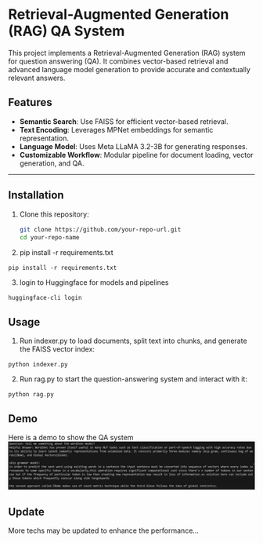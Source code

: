 # Retrieval-Augmented Generation (RAG) QA System

This project implements a Retrieval-Augmented Generation (RAG) system for question answering (QA). It combines vector-based retrieval and advanced language model generation to provide accurate and contextually relevant answers.

## Features
- **Semantic Search**: Use FAISS for efficient vector-based retrieval.
- **Text Encoding**: Leverages MPNet embeddings for semantic representation.
- **Language Model**: Uses Meta LLaMA 3.2-3B for generating responses.
- **Customizable Workflow**: Modular pipeline for document loading, vector generation, and QA.

---

## Installation

1. Clone this repository:
   ```bash
   git clone https://github.com/your-repo-url.git
   cd your-repo-name
   ```
2. pip install -r requirements.txt
```
pip install -r requirements.txt
```
3. login to Huggingface for models and pipelines
```
huggingface-cli login
```
## Usage
1. Run indexer.py to load documents, split text into chunks, and generate the FAISS vector index:
```
python indexer.py
```
2. Run rag.py to start the question-answering system and interact with it:
```
python rag.py
```
## Demo
Here is a demo to show the QA system
![img](./imgs/result.png)

## Update
More techs may be updated to enhance the performance...


